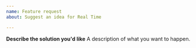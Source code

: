 ```yaml
---
name: Feature request
about: Suggest an idea for Real Time

---
```


**Describe the solution you'd like**
A description of what you want to happen.
